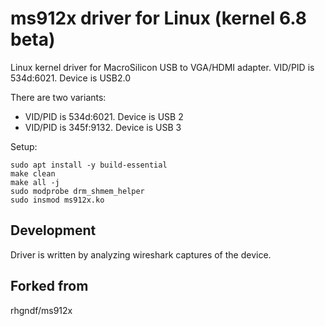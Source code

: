 # ms912x driver for Linux (kernel 6.8 beta)

Linux kernel driver for MacroSilicon USB to VGA/HDMI adapter. VID/PID is 534d:6021. Device is USB2.0

There are two variants:
 - VID/PID is 534d:6021. Device is USB 2
 - VID/PID is 345f:9132. Device is USB 3


Setup:

```
sudo apt install -y build-essential
make clean
make all -j
sudo modprobe drm_shmem_helper
sudo insmod ms912x.ko
```

## Development 

Driver is written by analyzing wireshark captures of the device.

## Forked from

rhgndf/ms912x
